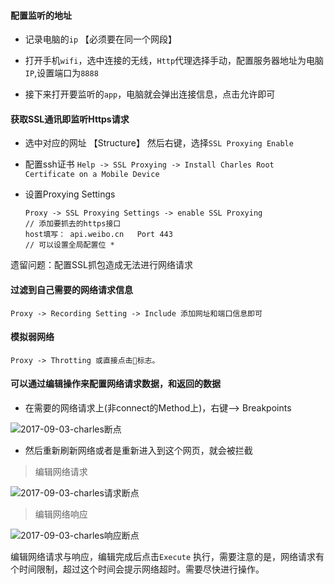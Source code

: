 #### 配置监听的地址

* 记录电脑的`ip`  【必须要在同一个网段】

* 打开手机`wifi`，选中连接的无线，`Http`代理选择手动，配置服务器地址为电脑`IP`,设置端口为`8888`

* 接下来打开要监听的`app`，电脑就会弹出连接信息，点击允许即可


#### 获取SSL通讯即监听Https请求

* 选中对应的网址 【Structure】 然后右键，选择`SSL Proxying Enable`

* 配置ssh证书 `Help -> SSL Proxying -> Install Charles Root Certificate on a Mobile Device`

* 设置Proxying Settings

  ```
  Proxy -> SSL Proxying Settings -> enable SSL Proxying 
  // 添加要抓去的https接口
  host填写： api.weibo.cn   Port 443
  // 可以设置全局配置位 *
  ```



遗留问题：配置SSL抓包造成无法进行网络请求

#### 过滤到自己需要的网络请求信息

``` 
Proxy -> Recording Setting -> Include 添加网址和端口信息即可
```

#### 模拟弱网络

```
Proxy -> Throtting 或直接点击🐢标志。
```

#### 可以通过编辑操作来配置网络请求数据，和返回的数据 

* 在需要的网络请求上(非connect的Method上)，右键—> Breakpoints

![2017-09-03-charles断点](https://linfengwenyou.github.io/images/2017-09-03-charles断点.png)

* 然后重新刷新网络或者是重新进入到这个网页，就会被拦截

>  编辑网络请求

![2017-09-03-charles请求断点](https://linfengwenyou.github.io/images/2017-09-03-charles请求断点.png)

>  编辑网络响应

![2017-09-03-charles响应断点](https://linfengwenyou.github.io/images/2017-09-03-charles响应断点.png)

编辑网络请求与响应，编辑完成后点击`Execute` 执行，需要注意的是，网络请求有个时间限制，超过这个时间会提示网络超时。需要尽快进行操作。


